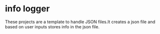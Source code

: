 # info logger

These projects are a template to handle JSON files.It creates a json file and based on user inputs stores info in the json file.
